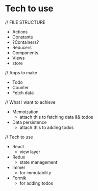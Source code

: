 # Tech to use

// FILE STRUCTURE
  - Actions
  - Constants
  - ?Containers?
  - Reducers
  - Components
  - Views
  - store

// Apps to make
  - Todo 
  - Counter 
  - Fetch data

// What I want to achieve
  - Memoization 
    * attach this to fetching data && todos
  - Data persistence 
    * attach this to adding todos

// Tech to use
  - React
    * view layer
  - Redux
    * state management
  - Immer
    * for immutability 
  - Formik 
    * for adding todos
